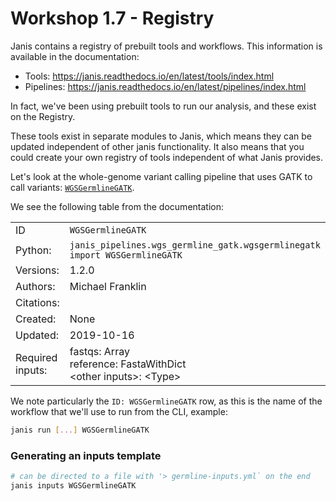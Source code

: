 # Workshop 1.7 - Registry 

Janis contains a registry of prebuilt tools and workflows. This information is available in the documentation:

- Tools: https://janis.readthedocs.io/en/latest/tools/index.html
- Pipelines: https://janis.readthedocs.io/en/latest/pipelines/index.html

In fact, we've been using prebuilt tools to run our analysis, and these exist on the Registry.

These tools exist in separate modules to Janis, which means they can be updated independent of other janis functionality. It also means that you could create your own registry of tools independent of what Janis provides.

Let's look at the whole-genome variant calling pipeline that uses GATK to call variants: [`WGSGermlineGATK`](https://janis.readthedocs.io/en/latest/pipelines/wgsgermlinegatk.html).

We see the following table from the documentation:

|   |   |
|-- |-- |
|ID         | `WGSGermlineGATK` |
|Python:	| `janis_pipelines.wgs_germline_gatk.wgsgermlinegatk import WGSGermlineGATK` |
|Versions:	| 1.2.0 |
|Authors:	| Michael Franklin |
|Citations: | 	 |
|Created:	| None |
|Updated:	| 2019-10-16 |
|Required inputs: | fastqs: Array<FastqGzPair> <br />reference: FastaWithDict <br />\<other inputs>: \<Type>|

We note particularly the `ID: WGSGermlineGATK` row, as this is the name of the workflow that we'll use to run from the CLI, example:

```bash
janis run [...] WGSGermlineGATK
```

### Generating an inputs template

```bash
# can be directed to a file with '> germline-inputs.yml` on the end
janis inputs WGSGermlineGATK
```

